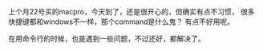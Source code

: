 上个月22号买的macpro，今天到了，还是很开心的，但确实有点不习惯，
很多快捷键都和windows不一样，那个command是什么鬼？ 有点不好用呢。

在用命令行的时候，也是遇到一些问题，不过还好，都解决了。